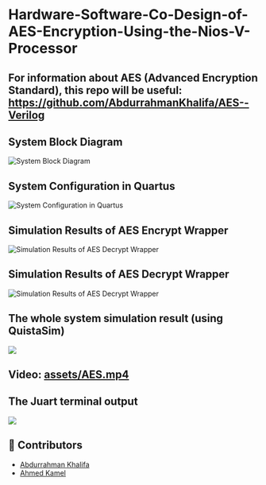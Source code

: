 # Hardware-Software-Co-Design-of-AES-Encryption-Using-the-Nios-V-Processor
## For information about AES (Advanced Encryption Standard), this repo will be useful: https://github.com/AbdurrahmanKhalifa/AES--Verilog

## System Block Diagram
![System Block Diagram](assets/System%20Block%20Diagram.png)

## System Configuration in Quartus
![System Configuration in Quartus](assets/System%20Configuration%20in%20Quartus.png)

## Simulation Results of AES Encrypt Wrapper
![Simulation Results of AES Decrypt Wrapper](assets/Simulation%20Results%20of%20AES%20Encrypt%20Wrapper.png)

## Simulation Results of AES Decrypt Wrapper
![Simulation Results of AES Decrypt Wrapper](assets/Simulation%20Results%20of%20AES%20Decrypt%20Wrapper.png)

## The whole system simulation result (using QuistaSim)
![](assets/Simulation%20Result%20of%20the%20whole%20system.png)

## Video: [assets/AES.mp4](assets/AES.mp4)

## The Juart terminal output
![](assets/Juart%20terminal%20output.png)

## 👥 Contributors

- [Abdurrahman Khalifa](https://github.com/AbdurrahmanKhalifa)
- [Ahmed Kamel](https://github.com/ahmd-kamel)
